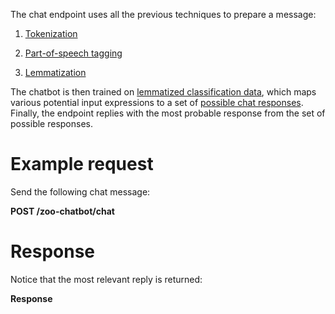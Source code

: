 The chat endpoint uses all the previous techniques to prepare a message:

1.  [Tokenization](#tutorial/tokenize.adoc)

2.  [Part-of-speech tagging](#tutorial/tag-parts-of-speech.adoc)

3.  [Lemmatization](#tutorial/lemmatize.adoc)

The chatbot is then trained on [lemmatized classification
data](#tutorial/list-lemmatized-classification-data.adoc), which maps
various potential input expressions to a set of [possible chat
responses](#tutorial/list-possible-chat-responses.adoc). Finally, the
endpoint replies with the most probable response from the set of
possible responses.

# Example request

Send the following chat message:

**POST /zoo-chatbot/chat**

# Response

Notice that the most relevant reply is returned:

**Response**
